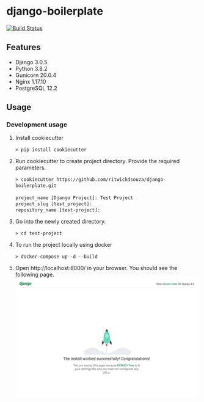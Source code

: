 # django-boilerplate
[![Build Status](https://travis-ci.org/ritwickdsouza/django-boilerplate.svg?branch=master)](https://travis-ci.org/ritwickdsouza/django-boilerplate)

## Features
* Django 3.0.5
* Python 3.8.2
* Gunicorn 20.0.4
* Nginx 1.17.10
* PostgreSQL 12.2
## Usage
###  Development usage
1. Install cookiecutter
    ```
    > pip install cookiecutter
    ```
2. Run cookiecutter to create project directory. Provide the required parameters.
    ```
    > cookiecutter https://github.com/ritwickdsouza/django-boilerplate.git

    project_name [Django Project]: Test Project
    project_slug [test_project]:
    repository_name [test-project]:
    ```
3. Go into the newly created directory.
    ```
    > cd test-project
    ```
4. To run the project locally using docker
    ```
    > docker-compose up -d --build
    ```
5. Open http://localhost:8000/ in your browser. You should see the following page.
    ![Hello, World!](media/hello_world.png "Hello, World!")
